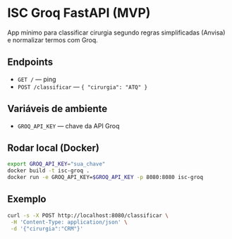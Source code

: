 
# ISC Groq FastAPI (MVP)
App mínimo para classificar cirurgia segundo regras simplificadas (Anvisa) e normalizar termos com Groq.

## Endpoints
- `GET /` — ping
- `POST /classificar` — `{ "cirurgia": "ATQ" }`

## Variáveis de ambiente
- `GROQ_API_KEY` — chave da API Groq

## Rodar local (Docker)
```bash
export GROQ_API_KEY="sua_chave"
docker build -t isc-groq .
docker run -e GROQ_API_KEY=$GROQ_API_KEY -p 8080:8080 isc-groq
```

## Exemplo
```bash
curl -s -X POST http://localhost:8080/classificar \
 -H 'Content-Type: application/json' \
 -d '{"cirurgia":"CRM"}'
```
